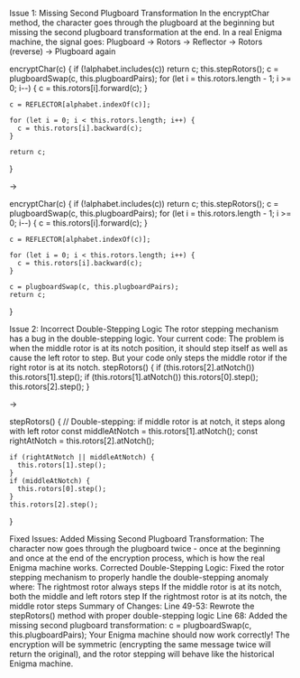 Issue 1: Missing Second Plugboard Transformation
In the encryptChar method, the character goes through the plugboard at the beginning but missing the second plugboard transformation at the end. In a real Enigma machine, the signal goes:
Plugboard → Rotors → Reflector → Rotors (reverse) → Plugboard again

  encryptChar(c) {
    if (!alphabet.includes(c)) return c;
    this.stepRotors();
    c = plugboardSwap(c, this.plugboardPairs);
    for (let i = this.rotors.length - 1; i >= 0; i--) {
      c = this.rotors[i].forward(c);
    }

    c = REFLECTOR[alphabet.indexOf(c)];

    for (let i = 0; i < this.rotors.length; i++) {
      c = this.rotors[i].backward(c);
    }

    return c;
  }

->

  encryptChar(c) {
    if (!alphabet.includes(c)) return c;
    this.stepRotors();
    c = plugboardSwap(c, this.plugboardPairs);
    for (let i = this.rotors.length - 1; i >= 0; i--) {
      c = this.rotors[i].forward(c);
    }

    c = REFLECTOR[alphabet.indexOf(c)];

    for (let i = 0; i < this.rotors.length; i++) {
      c = this.rotors[i].backward(c);
    }

    c = plugboardSwap(c, this.plugboardPairs);
    return c;
  }


Issue 2: Incorrect Double-Stepping Logic
The rotor stepping mechanism has a bug in the double-stepping logic. Your current code:
The problem is when the middle rotor is at its notch position, it should step itself as well as cause the left rotor to step. But your code only steps the middle rotor if the right rotor is at its notch.
  stepRotors() {
    if (this.rotors[2].atNotch()) this.rotors[1].step();
    if (this.rotors[1].atNotch()) this.rotors[0].step();
    this.rotors[2].step();
  }

->

  stepRotors() {
    // Double-stepping: if middle rotor is at notch, it steps along with left rotor
    const middleAtNotch = this.rotors[1].atNotch();
    const rightAtNotch = this.rotors[2].atNotch();
    
    if (rightAtNotch || middleAtNotch) {
      this.rotors[1].step();
    }
    if (middleAtNotch) {
      this.rotors[0].step();
    }
    this.rotors[2].step();
  }

  Fixed Issues:
Added Missing Second Plugboard Transformation: The character now goes through the plugboard twice - once at the beginning and once at the end of the encryption process, which is how the real Enigma machine works.
Corrected Double-Stepping Logic: Fixed the rotor stepping mechanism to properly handle the double-stepping anomaly where:
The rightmost rotor always steps
If the middle rotor is at its notch, both the middle and left rotors step
If the rightmost rotor is at its notch, the middle rotor steps
Summary of Changes:
Line 49-53: Rewrote the stepRotors() method with proper double-stepping logic
Line 68: Added the missing second plugboard transformation: c = plugboardSwap(c, this.plugboardPairs);
Your Enigma machine should now work correctly! The encryption will be symmetric (encrypting the same message twice will return the original), and the rotor stepping will behave like the historical Enigma machine.